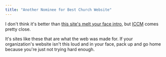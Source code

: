 ```yaml
---
title: "Another Nominee for Best Church Website"
---
```

<p>I don't think it's better than <a href="https://chrisenns.com/2009/03/11/best-church-website-evar/">this site's melt your face intro</a>, but <a href="https://www.iccm-1.org/">ICCM</a> comes pretty close.</p>
<p>It's sites like these that are what the web was made for.  If your organization's website isn't this loud and in your face, pack up and go home because you're just not trying hard enough.</p>
